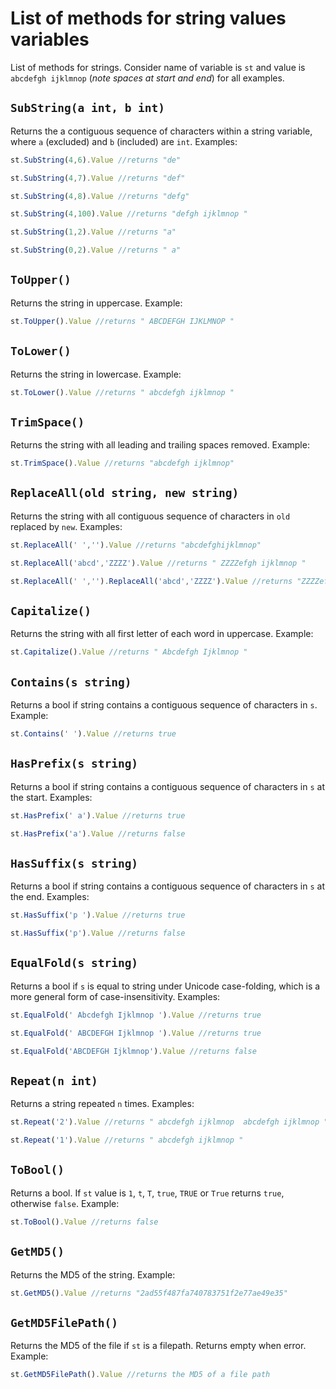 # List of methods for string values variables

List of methods for strings. Consider name of variable is `st` and value is ` abcdefgh ijklmnop ` (*note spaces at start and end*) for all examples.

## `SubString(a int, b int)`

Returns the a contiguous sequence of characters within a string variable, where `a` (excluded) and `b` (included) are `int`. Examples:

```javascript
st.SubString(4,6).Value //returns "de"
```

```javascript
st.SubString(4,7).Value //returns "def"
```

```javascript
st.SubString(4,8).Value //returns "defg"
```

```javascript
st.SubString(4,100).Value //returns "defgh ijklmnop "
```

```javascript
st.SubString(1,2).Value //returns "a"
```

```javascript
st.SubString(0,2).Value //returns " a"
```

## `ToUpper()`

Returns the string in uppercase. Example:

```javascript
st.ToUpper().Value //returns " ABCDEFGH IJKLMNOP "
```

## `ToLower()`

Returns the string in lowercase. Example:

```javascript
st.ToLower().Value //returns " abcdefgh ijklmnop "
```

## `TrimSpace()`

Returns the string with all leading and trailing spaces removed. Example:

```javascript
st.TrimSpace().Value //returns "abcdefgh ijklmnop"
```

## `ReplaceAll(old string, new string)`

Returns the string with all contiguous sequence of characters in `old` replaced by `new`. Examples:

```javascript
st.ReplaceAll(' ','').Value //returns "abcdefghijklmnop"
```

```javascript
st.ReplaceAll('abcd','ZZZZ').Value //returns " ZZZZefgh ijklmnop "
```

```javascript
st.ReplaceAll(' ','').ReplaceAll('abcd','ZZZZ').Value //returns "ZZZZefghijklmnop"
```

## `Capitalize()`

Returns the string with all first letter of each word in uppercase. Example:

```javascript
st.Capitalize().Value //returns " Abcdefgh Ijklmnop "
```

## `Contains(s string)`

Returns a bool if string contains a contiguous sequence of characters in `s`. Example:

```javascript
st.Contains(' ').Value //returns true
```

## `HasPrefix(s string)`

Returns a bool if string contains a contiguous sequence of characters in `s` at the start. Examples:

```javascript
st.HasPrefix(' a').Value //returns true
```

```javascript
st.HasPrefix('a').Value //returns false
```

## `HasSuffix(s string)`

Returns a bool if string contains a contiguous sequence of characters in `s` at the end. Examples:

```javascript
st.HasSuffix('p ').Value //returns true
```

```javascript
st.HasSuffix('p').Value //returns false
```

## `EqualFold(s string)`

Returns a bool if `s` is equal to string under Unicode case-folding, which is a more general form of case-insensitivity. Examples:

```javascript
st.EqualFold(' Abcdefgh Ijklmnop ').Value //returns true
```

```javascript
st.EqualFold(' ABCDEFGH Ijklmnop ').Value //returns true
```

```javascript
st.EqualFold('ABCDEFGH Ijklmnop').Value //returns false
```

## `Repeat(n int)`

Returns a string repeated `n` times. Examples:

```javascript
st.Repeat('2').Value //returns " abcdefgh ijklmnop  abcdefgh ijklmnop "
```

```javascript
st.Repeat('1').Value //returns " abcdefgh ijklmnop "
```

## `ToBool()`

Returns a bool. If `st` value is `1`, `t`, `T`, `true`, `TRUE` or `True` returns `true`, otherwise `false`. Example:

```javascript
st.ToBool().Value //returns false
```

## `GetMD5()`

Returns the MD5 of the string. Example:

```javascript
st.GetMD5().Value //returns "2ad55f487fa740783751f2e77ae49e35"
```

## `GetMD5FilePath()`

Returns the MD5 of the file if `st` is a filepath. Returns empty when error. Example:

```javascript
st.GetMD5FilePath().Value //returns the MD5 of a file path
```